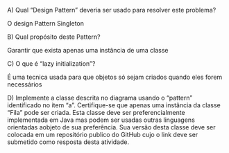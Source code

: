 A) Qual “Design Pattern” deveria ser usado para resolver este problema?

O design Pattern Singleton

B) Qual propósito deste Pattern?

Garantir que exista apenas uma instância de uma classe

C) O que é “lazy initialization”?

É uma tecnica usada para que objetos só sejam criados quando eles forem necessários

D) Implemente a classe descrita no diagrama usando o “pattern” identificado no item “a”.
Certifique-se que apenas uma instância da classe “Fila” pode ser criada.
Esta  classe deve  ser  preferencialmente implementada  em Java  mas  podem  ser  usadas  outras linguagens  orientadas  aobjeto de  sua preferência.
Sua versão desta classe deve ser colocada em um repositório publico do GitHub cujo o link deve ser submetido como resposta desta atividade.
